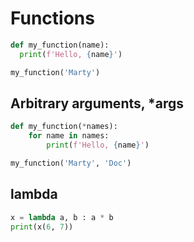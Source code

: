# Functions

```Python
def my_function(name):
  print(f'Hello, {name}')

my_function('Marty')
```

## Arbitrary arguments, *args
```Python
def my_function(*names):
    for name in names:
        print(f'Hello, {name}')

my_function('Marty', 'Doc')
```

## lambda
```Python
x = lambda a, b : a * b
print(x(6, 7))
```